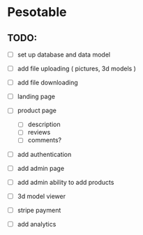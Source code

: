 # Pesotable
## TODO: 
- [ ] set up database and data model
- [ ] add file uploading ( pictures, 3d models )
- [ ] add file downloading
- [ ] landing page
- [ ] product page
    - [ ] description
    - [ ] reviews
    - [ ] comments? 
- [ ] add authentication
- [ ] add admin page
- [ ] add admin ability to add products
- [ ] 3d model viewer
- [ ] stripe payment
- [ ] add analytics


